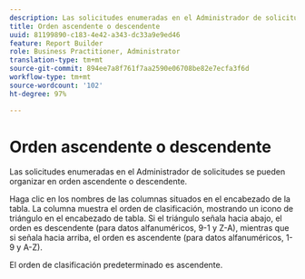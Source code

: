 ```yaml
---
description: Las solicitudes enumeradas en el Administrador de solicitudes se pueden organizar en orden ascendente o descendente.
title: Orden ascendente o descendente
uuid: 81199890-c183-4e42-a343-dc33a9e9ed46
feature: Report Builder
role: Business Practitioner, Administrator
translation-type: tm+mt
source-git-commit: 894ee7a8f761f7aa2590e06708be82e7ecfa3f6d
workflow-type: tm+mt
source-wordcount: '102'
ht-degree: 97%

---
```



# Orden ascendente o descendente

Las solicitudes enumeradas en el Administrador de solicitudes se pueden organizar en orden ascendente o descendente.

Haga clic en los nombres de las columnas situados en el encabezado de la tabla. La columna muestra el orden de clasificación, mostrando un icono de triángulo en el encabezado de tabla. Si el triángulo señala hacia abajo, el orden es descendente (para datos alfanuméricos, 9-1 y Z-A), mientras que si señala hacia arriba, el orden es ascendente (para datos alfanuméricos, 1-9 y A-Z).

El orden de clasificación predeterminado es ascendente.
